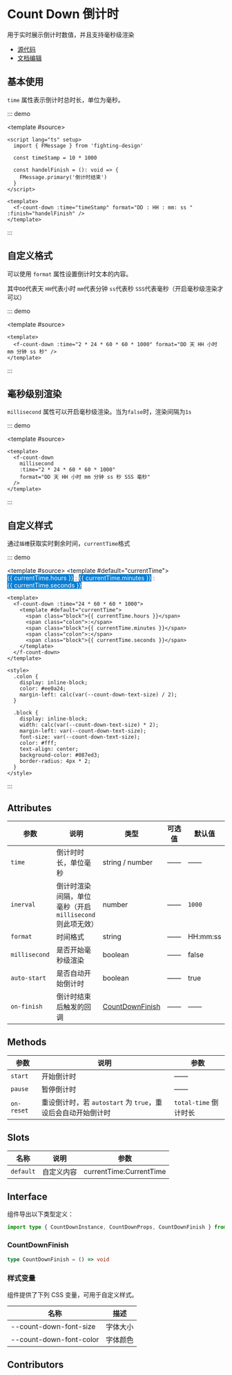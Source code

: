 # Count Down 倒计时

用于实时展示倒计时数值，并且支持毫秒级渲染

- [源代码](https://github.com/FightingDesign/fighting-design/tree/master/packages/fighting-design/count-down)
- [文档编辑](https://github.com/FightingDesign/fighting-design/blob/master/docs/components/count-down.md)

## 基本使用

`time` 属性表示倒计时总时长，单位为毫秒。

::: demo

<template #source>
<f-count-down :time="timeStamp" format="DD : HH : mm: ss " :finish="handelFinish" />
</template>

```vue
<script lang="ts" setup>
  import { FMessage } from 'fighting-design'

  const timeStamp = 10 * 1000

  const handelFinish = (): void => {
    FMessage.primary('倒计时结束')
  }
</script>

<template>
  <f-count-down :time="timeStamp" format="DD : HH : mm: ss " :finish="handelFinish" />
</template>
```

:::

## 自定义格式

可以使用 `format` 属性设置倒计时文本的内容。

其中`DD`代表天
`HH`代表小时
`mm`代表分钟
`ss`代表秒
`SSS`代表毫秒（开启毫秒级渲染才可以）

::: demo

<template #source>
<f-count-down :time="2*24*60*60*1000" format="DD 天 HH 小时 mm 分钟 ss 秒" />
</template>

```vue
<template>
  <f-count-down :time="2 * 24 * 60 * 60 * 1000" format="DD 天 HH 小时 mm 分钟 ss 秒" />
</template>
```

:::

## 毫秒级别渲染

`millisecond` 属性可以开启毫秒级渲染。当为`false`时，渲染间隔为`1s`

::: demo

<template #source>
<f-count-down millisecond :time="2*24*60*60*1000"  
  format="DD 天 HH 小时 mm 分钟 ss 秒 SSS 毫秒"
 />
</template>

```vue
<template>
  <f-count-down
    millisecond
    :time="2 * 24 * 60 * 60 * 1000"
    format="DD 天 HH 小时 mm 分钟 ss 秒 SSS 毫秒"
  />
</template>
```

:::

## 自定义样式

通过`插槽`获取实时剩余时间，`currentTime`格式

::: demo

<template #source>
<f-count-down :time="24 *60 * 60 * 1000">
<template #default="currentTime">
<span class="block">{{ currentTime.hours }}</span>
<span class="colon">:</span>
<span class="block">{{ currentTime.minutes }}</span>
<span class="colon">:</span>
<span class="block">{{ currentTime.seconds }}</span>
</template>
</f-count-down>
</template>

```vue
<template>
  <f-count-down :time="24 * 60 * 60 * 1000">
    <template #default="currentTime">
      <span class="block">{{ currentTime.hours }}</span>
      <span class="colon">:</span>
      <span class="block">{{ currentTime.minutes }}</span>
      <span class="colon">:</span>
      <span class="block">{{ currentTime.seconds }}</span>
    </template>
  </f-count-down>
</template>

<style>
  .colon {
    display: inline-block;
    color: #ee0a24;
    margin-left: calc(var(--count-down-text-size) / 2);
  }

  .block {
    display: inline-block;
    width: calc(var(--count-down-text-size) * 2);
    margin-left: var(--count-down-text-size);
    font-size: var(--count-down-text-size);
    color: #fff;
    text-align: center;
    background-color: #087ed3;
    border-radius: 4px * 2;
  }
</style>
```

:::

## Attributes

| 参数          | 说明                                                    | 类型                                           | 可选值 | 默认值   |
| ------------- | ------------------------------------------------------- | ---------------------------------------------- | ------ | -------- |
| `time`        | 倒计时时长，单位毫秒                                    | string / number                                | ——     | ——       |
| `inerval`     | 倒计时渲染间隔，单位毫秒（开启`millisecond`则此项无效） | number                                         | ——     | `1000`   |
| `format`      | 时间格式                                                | string                                         | ——     | HH:mm:ss |
| `millisecond` | 是否开始毫秒级渲染                                      | boolean                                        | ——     | false    |
| `auto-start`  | 是否自动开始倒计时                                      | boolean                                        | ——     | true     |
| `on-finish`   | 倒计时结束后触发的回调                                  | <a href="#countdownfinish">CountDownFinish</a> | ——     | ——       |

## Methods

| 参数       | 说明                                                         | 参数                  |
| ---------- | ------------------------------------------------------------ | --------------------- |
| `start`    | 开始倒计时                                                   | ——                    |
| `pause`    | 暂停倒计时                                                   | ——                    |
| `on-reset` | 重设倒计时，若 `autostart` 为 `true`，重设后会自动开始倒计时 | `total-time` 倒计时长 |

## Slots

| 名称      | 说明       | 参数                    |
| --------- | ---------- | ----------------------- |
| `default` | 自定义内容 | currentTime:CurrentTime |

## Interface

组件导出以下类型定义：

```ts
import type { CountDownInstance, CountDownProps, CountDownFinish } from 'fighting-design'
```

### CountDownFinish

```ts
type CountDownFinish = () => void
```

<!-- ### format 格式

| 格式 | 说明         |
| ---- | ------------ |
| DD   | 天数         |
| HH   | 小时         |
| mm   | 分钟         |
| ss   | 秒数         |
| S    | 毫秒（1 位） |
| SS   | 毫秒（2 位） |
| SSS  | 毫秒（3 位） | -->

### 样式变量

组件提供了下列 CSS 变量，可用于自定义样式。

| 名称                    | 描述     |
| ----------------------- | -------- |
| --count-down-font-size  | 字体大小 |
| --count-down-font-color | 字体颜色 |

## Contributors

<a href="https://github.com/Tyh2001" target="_blank">
  <f-avatar round src="https://avatars.githubusercontent.com/u/73180970?v=4" />
</a>

<a href="https://github.com/JetTsang" target="_blank">
  <f-avatar round src="https://avatars.githubusercontent.com/u/76730587?s=96&v=4" />
</a>

<script lang="ts" setup>
  import { reactive, ref } from 'vue'
  import { FMessage } from 'fighting-design'


  const timeStamp = 10 * 1000

  const handelFinish = (): void => {
    FMessage.primary('倒计时结束')
  }
</script>

<style>
  .colon {
    display: inline-block;
    color: #ee0a24;
    margin-left: calc(var(--count-down-text-size) / 2);
  }

  .block {
    display: inline-block;
    width: calc(var(--count-down-text-size) * 2);
    margin-left: var(--count-down-text-size);
    font-size: var(--count-down-text-size);
    color: #fff;
    text-align: center;
    background-color: #087ed3;
    border-radius: 4px * 2;
  }
</style>
